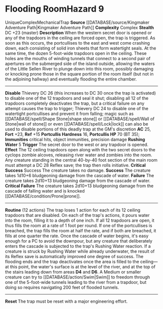 ﻿---
ac: '25'
complexity: Complex
fortitude: '+23'
hardness: 16 Portcullis Hardness
hazard_type: Trap
hp: 70 (BT 35)
id: '284'
immunity:
- critical hits
- object immunities
- precision damage
level: '9'
name: Flooding Room
rarity: Unique
reflex: '+15'
source: '[[DATABASE/source/Kingmaker Adventure Path|Kingmaker Adventure Path]]'
trait:
- '[[DATABASE/trait/Complex|Complex]]'
- '[[DATABASE/trait/Mechanical|Mechanical]]'
- '[[DATABASE/trait/Trap|Trap]]'
- '[[DATABASE/trait/Unique|Unique]]'
type: Hazard

---
# Flooding Room<span class="item-type">Hazard 9</span>

<span class="trait-unique item-trait">Unique</span><span class="item-trait">Complex</span><span class="item-trait">Mechanical</span><span class="item-trait">Trap</span>
**Source** [[DATABASE/source/Kingmaker Adventure Path|Kingmaker Adventure Path]]
**Complexity** Complex
**Stealth** DC +23 (master)
**Description** When the western secret door is opened or any of the trapdoors in the ceiling are forced open, the trap is triggered. As soon as this occurs, the portcullises to the east and west come crashing down, each consisting of solid iron sheets that form watertight seals. At the same time, the dozen 5-foot-wide trapdoors open in the ceiling. These holes are the mouths of winding tunnels that connect to a second pair of apertures on the submerged side of the island outside, allowing the waters of the Little Sellen River to plunge down into this room, possibly damaging or knocking prone those in the square portion of the room itself (but not in the adjoining hallway) and eventually flooding the entire chamber.

---
**Disable** Thievery DC 26 (this increases to DC 30 once the trap is activated) to disable one of the 12 trapdoors and seal it shut; disabling all 12 of the trapdoors completely deactivates the trap, but a critical failure on any attempt causes the trap to trigger; Thievery DC 24 to disable one of the watertight portcullises and prevent it from falling; magic such as [[DATABASE/spell/Shape Stone|shape stone]] or [[DATABASE/spell/Wall of Stone|wall of stone]] or even [[DATABASE/spell/Lock|lock]] can also be used to disable portions of this deadly trap at the GM's discretion
**AC** 25, **Fort** +23, **Ref** +15
**Portcullis Hardness** 16, **Portcullis HP** 70 (BT 35); **Immunities** critical hits, object immunities, precision damage
**Rushing Water** <span class="action-icon">5</span> **Trigger** The secret door to the west or any trapdoor is opened. **Effect** The 12 ceiling trapdoors open along with the two secret doors to the cyclops zombie alcoves, releasing river water and zombies into the room. Any creature standing in the central 40-by-40 foot section of the main room must attempt a DC 28 Reflex save; the trap then rolls initiative.
**Critical Success** Success The creature takes no damage.
**Success** The creature takes 1d10+6 bludgeoning damage from the cascade of water.
**Failure** The creature takes 2d10+13 bludgeoning damage from the cascade of water.
**Critical Failure** The creature takes 2d10+13 bludgeoning damage from the cascade of falling water and is knocked [[DATABASE/condition/Prone|prone]].

---
**Routine** (12 actions) The trap loses 1 action for each of its 12 ceiling trapdoors that are disabled. On each of the trap's actions, it pours water into the room, filling it to a depth of one inch. If all 12 trapdoors are open, it thus fills the room at a rate of 1 foot per round. If one of the portcullises is breached, the trap fills the room at half the rate, and if both are breached, it fills at one quarter the rate. Once the cascade of water begins, it's easy enough for a PC to avoid the downpour, but any creature that deliberately enters the cascade is subjected to the trap's Rushing Water reaction. If a creature is struck by Rushing Water while already underwater, the result of its Reflex save is automatically improved one degree of success.
 The flooding ends and the trap deactivates once the area is filled to the ceiling—at this point, the water's surface is at the level of the river, and at the top of the stairs leading down from areas **D4** and **D6**. A Medium or smaller creature can try to [[DATABASE/action/Swim|Swim]] to freedom through one of the 5-foot-wide tunnels leading to the river from a trapdoor, but doing so requires navigating 200 feet of flooded tunnels.

---
**Reset** The trap must be reset with a major engineering effort.